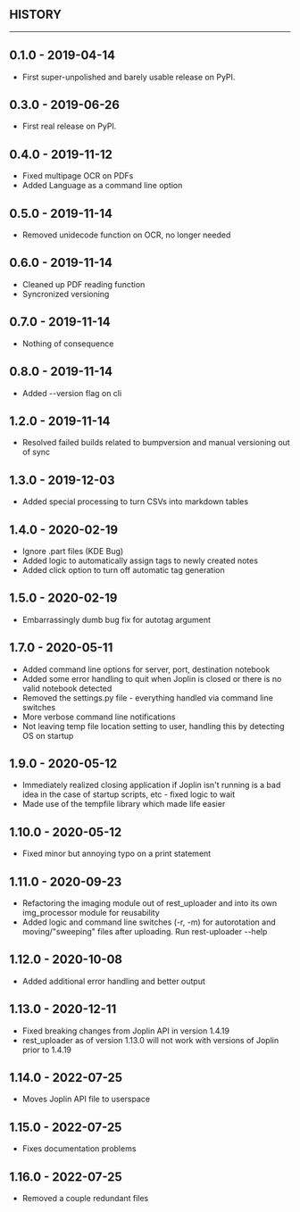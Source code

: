 ## HISTORY
---

## 0.1.0 - 2019-04-14

* First super-unpolished and barely usable release on PyPI.


## 0.3.0 - 2019-06-26

* First real release on PyPI.


## 0.4.0 - 2019-11-12

* Fixed multipage OCR on PDFs
* Added Language as a command line option


## 0.5.0 - 2019-11-14
* Removed unidecode function on OCR, no longer needed


## 0.6.0 - 2019-11-14

* Cleaned up PDF reading function
* Syncronized versioning


## 0.7.0 - 2019-11-14

* Nothing of consequence


## 0.8.0 - 2019-11-14

* Added --version flag on cli


## 1.2.0 - 2019-11-14

* Resolved failed builds related to bumpversion and
  manual versioning out of sync


## 1.3.0 - 2019-12-03

* Added special processing to turn CSVs into markdown tables


## 1.4.0 - 2020-02-19

* Ignore .part files (KDE Bug)
* Added logic to automatically assign tags to newly created notes
* Added click option to turn off automatic tag generation


## 1.5.0 - 2020-02-19

* Embarrassingly dumb bug fix for autotag argument


## 1.7.0 - 2020-05-11

* Added command line options for server, port, destination notebook
* Added some error handling to quit when Joplin is closed or there is no valid notebook detected
* Removed the settings.py file - everything handled via command line switches
* More verbose command line notifications
* Not leaving temp file location setting to user, handling this by detecting OS on startup


## 1.9.0 - 2020-05-12

* Immediately realized closing application if Joplin isn't running is a bad idea in the case of startup scripts, etc - fixed logic to wait
* Made use of the tempfile library which made life easier


## 1.10.0 - 2020-05-12

* Fixed minor but annoying typo on a print statement


## 1.11.0 - 2020-09-23

* Refactoring the imaging module out of rest_uploader and into its own img_processor module for reusability
* Added logic and command line switches (-r, -m) for autorotation and moving/"sweeping" files after uploading. Run rest-uploader --help


## 1.12.0 - 2020-10-08

* Added additional error handling and better output


## 1.13.0 - 2020-12-11

* Fixed breaking changes from Joplin API in version 1.4.19
* rest_uploader as of version 1.13.0 will not work with versions of Joplin prior to 1.4.19


## 1.14.0 - 2022-07-25

* Moves Joplin API file to userspace


## 1.15.0 - 2022-07-25

* Fixes documentation problems


## 1.16.0 - 2022-07-25

* Removed a couple redundant files
